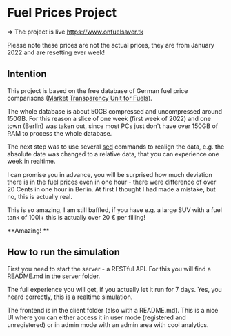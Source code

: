 # Fuel Prices Project

=> The project is live https://www.onfuelsaver.tk

Please note these prices are not the actual prices, they are from January 2022 and are resetting ever week!

## Intention

This project is based on the free database of German fuel price comparisons ([Market Transparency Unit for Fuels](https://www.bundeskartellamt.de/EN/Economicsectors/MineralOil/MTU-Fuels/mtufuels_node.html;jsessionid=EA811A904ED187307C9BEFA50CCA8F8D.2_cid371)).   

The whole database is about 50GB compressed and uncompressed around 150GB. For this reason a slice of one week (first week of 2022) and one town (Berlin) was taken out, since most PCs just don't have over 150GB of RAM to process the whole database.

The next step was to use several [sed](https://en.wikipedia.org/wiki/Sed) commands to realign the data, e.g. the absolute date was changed to a relative data, that you can experience one week in realtime.

I can promise you in advance, you will be surprised how much deviation there is in the fuel prices even in one hour - there were difference of over 20 Cents in one hour in Berlin. At first I thought I had made a mistake, but no, this is actually real.

This is so amazing, I am still baffled, if you have e.g. a large SUV with a fuel tank of 100l+ this is actually over 20 € per filling!

**Amazing!
**

## How to run the simulation

First you need to start the server - a RESTful API. For this you will find a README.md in the server folder.

The full experience you will get, if you actually let it run for 7 days. Yes, you heard correctly, this is a realtime simulation.

The frontend is in the client folder (also with a README.md). This is a nice UI where you can either access it in user mode (registered and unregistered) or in admin mode with an admin area with cool analytics.
